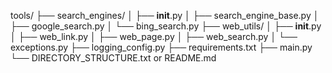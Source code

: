 tools/
    ├── search_engines/
    │    ├── __init__.py
    │    ├── search_engine_base.py
    │    ├── google_search.py
    │    └── bing_search.py
    ├── web_utils/
    │    ├── __init__.py
    │    ├── web_link.py
    │    ├── web_page.py
    │    ├── web_search.py
    │    └── exceptions.py
    ├── logging_config.py
    ├── requirements.txt
    ├── main.py
    └── DIRECTORY_STRUCTURE.txt or README.md
